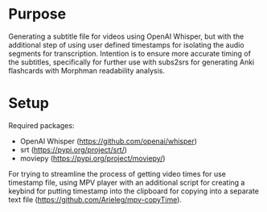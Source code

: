 # Purpose
Generating a subtitle file for videos using OpenAI Whisper, but with the additional step of using user defined timestamps for isolating the audio segments for transcription.
Intention is to ensure more accurate timing of the subtitles, specifically for further use with subs2srs for generating Anki flashcards with Morphman readability analysis.

# Setup
Required packages:
- OpenAI Whisper (https://github.com/openai/whisper)
- srt (https://pypi.org/project/srt/)
- moviepy (https://pypi.org/project/moviepy/)

For trying to streamline the process of getting video times for use timestamp file, using MPV player with an additional script for creating a keybind for putting timestamp into the clipboard for copying into a separate text file (https://github.com/Arieleg/mpv-copyTime).
